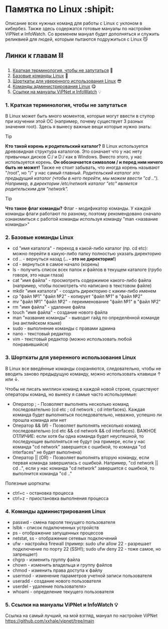 # **Памятка по Linux** :shipit:

Описание всех нужных команд для работы с Linux с уклоном в кибербез. Также здесь содержатся готовые мануалы по настройке ViPNet и InfoWatch.
Со временем мануал будет дополняться и служить реликвией для людей, которым пытаются подружиться с Linux 😼

## Линки к главам ⛓️
1. [Краткая терминология, чтобы не запутаться](#1-краткая-терминология-чтобы-не-запутаться) 📑
2. [Базовые команды Linux](#2-базовые-команды-linux) 🐧
3. [Шорткаты для уверенного использования Linux](#3-шорткаты-для-уверенного-использования-linux) 😎
4. [Команды администрирования Linux](#4-команды-администрирования-linux) 😋
5. [Ссылки на мануалы ViPNet и InfoWatch](#5-ссылки-на-мануалы-vipnet-и-infowatch) 💡

### 1. Краткая терминология, чтобы не запутаться
В Linux может быть много моментов, которые могут ввести в ступор при изучении этой ОС (например, почему существует 3 разных значения root). 
Здесь я вынесу важные вещи которые нужно знать:

> [!TIP]
> **Кто такой корень и родительский каталог?**
> В Linux используется древовидная структура каталогов. Это означает что у нас нету привычных дисков C:/ и D:/ как в Windows.
> Вместо этого, у нас используется корень. **__Он обозначается символом / и перед ним ничего быть не может!__**
> Также не стоит забывать, что иногда корень называют "/root", но "/" у нас самый главный.
> *Родительский каталог это предыдущий каталог (чтобы в него перейти, мы можем ввести "cd .."). Например, в директории /etc/network каталог "etc" является родительским для "network".*

> [!TIP]
> **Что такое флаг команды?**
> Флаг - модификатор команды. У каждой команды флаги работают по разному, поэтому рекомендовано сначало ознакомиться с работой команды используя команду "man <название команды>"

### 2. Базовые команды Linux
- cd "имя каталога" - переход в какой-либо каталог (пр. cd etc): можно перейти в какую-либо папку полностью указать директорию
- cd .. - вернуться назад (**.. - это не директория!**)
- cd - вернуться в самое начало (корень)
- ls - получить список всех папок и файлов в текущем каталоге (грубо говоря, это наши глаза)
- cat "имя файла" - просмотреть содержимое какого-либо файла (например, чтобы посмотреть что написано в текстовом файле)
- mkdir "имя каталога" - создать директорию с каким-либо именем
- cp "файл №1" "файл №2" - копирует "файл №1" в "файл №2"
- mv "файл №1" "файл №2" - переименование "файл №1" в "файл №2"
- rm "имя файла" - удаление файла
- touch "имя файла" - создание нового файла
- man "название команды" - выводит гайд по определённой команде (на английском языке)
- sudo - выполнение команды с правами админа
- nano - текстовый редактор
- vim - текстовый редактор (можно использовать любой понравившийся)

### 3. Шорткаты для уверенного использования Linux
В Linux все введённые команды сохраняются, следовательно, чтобы не вводить заново предыдущую команду, можно использовать клавиши ↑ или ↓.

Чтобы не писать миллион команд в каждой новой строке, существуют операторы команд, но вынесу я самые часто используемые:
- Оператор ; - Позволяет выполнять несколько команд последовательно (cd etc ; cd network ; cd interfaces). Каждая команда будет выполняться последовательно, неважно, успешно ли прошла команда или нет
- Оператор && (И) - Позволяет выполнять несколько команд последовательно (cd etc && cd network && cd interfaces). ВАЖНОЕ ОТЛИЧИЕ: если хотя бы одна команда будет неуспешной, то последующие выполняться не будут (на примере, если у нас команда "cd network" завершится с ошибкой, то команда "cd interfaces" не будет выполнена)
- Оператор || (OR) - Позволяет выполнять вторую команду, если первая команда завершилась с ошибкой. Например, "cd network || cd ..", если у нас команда "cd network" завершится с ошибкой, то выполнится команда "cd .."

Полезные шорткаты:
- ctrl+c - остановка процесса
- ctrl+z - приостановка выполнения процесса

### 4. Команды администрирования Linux
- passwd - смена пароля текущего пользователя
- lslbk - список подключенных устройств
- ps - отображение запущенных процессов
- netstat, ss - отображение сетевых подключений
- ufw - настройка firewall (пример: sudo ufw allow 22 - разрешает подключение по порту 22 (SSH!); sudo ufw deny 22 - тоже самое, но запрещает)
- chgrp - изменить группу файла
- chown - изменить владельца и группу файлов
- chmod - изменить права доступа к файлу
- usermod - изменение параметров учетной записи пользователя
- useradd - создание нового пользователя
- userdel - удаление пользователя>
- whoami - определение текущего пользователя

### 5. Ссылки на мануалы ViPNet и InfoWatch 💡
Ссылка на самый лучший, на мой взгляд, мануал по настройке ViPNet
https://github.com/xxhale/vipnet/tree/main
